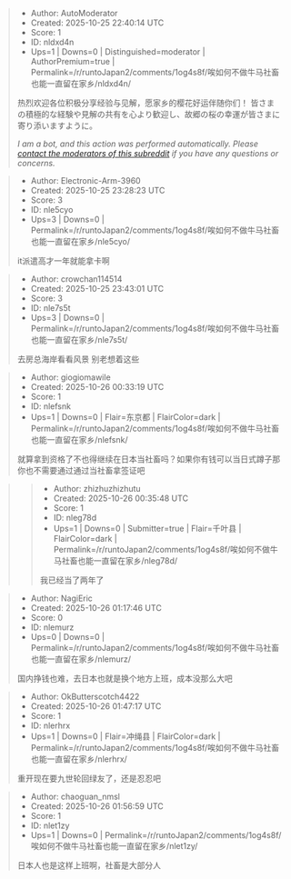 > - Author: AutoModerator
> - Created: 2025-10-25 22:40:14 UTC
> - Score: 1
> - ID: nldxd4n
> - Ups=1 | Downs=0 | Distinguished=moderator | AuthorPremium=true | Permalink=/r/runtoJapan2/comments/1og4s8f/唉如何不做牛马社畜也能一直留在家乡/nldxd4n/
>
> 热烈欢迎各位积极分享经验与见解，愿家乡的樱花好运伴随你们！
> 皆さまの積極的な経験や見解の共有を心より歓迎し、故郷の桜の幸運が皆さまに寄り添いますように。
> 
> *I am a bot, and this action was performed automatically. Please [contact the moderators of this subreddit](/message/compose/?to=/r/runtoJapan2) if you have any questions or concerns.*

> - Author: Electronic-Arm-3960
> - Created: 2025-10-25 23:28:23 UTC
> - Score: 3
> - ID: nle5cyo
> - Ups=3 | Downs=0 | Permalink=/r/runtoJapan2/comments/1og4s8f/唉如何不做牛马社畜也能一直留在家乡/nle5cyo/
>
> it派遣高才一年就能拿卡啊

> - Author: crowchan114514
> - Created: 2025-10-25 23:43:01 UTC
> - Score: 3
> - ID: nle7s5t
> - Ups=3 | Downs=0 | Permalink=/r/runtoJapan2/comments/1og4s8f/唉如何不做牛马社畜也能一直留在家乡/nle7s5t/
>
> 去房总海岸看看风景 别老想着这些

> - Author: giogiomawile
> - Created: 2025-10-26 00:33:19 UTC
> - Score: 1
> - ID: nlefsnk
> - Ups=1 | Downs=0 | Flair=东京都 | FlairColor=dark | Permalink=/r/runtoJapan2/comments/1og4s8f/唉如何不做牛马社畜也能一直留在家乡/nlefsnk/
>
> 就算拿到资格了不也得继续在日本当社畜吗？如果你有钱可以当日式蹲子那你也不需要通过通过当社畜拿签证吧

>> - Author: zhizhuzhizhutu
>> - Created: 2025-10-26 00:35:48 UTC
>> - Score: 1
>> - ID: nleg78d
>> - Ups=1 | Downs=0 | Submitter=true | Flair=千叶县 | FlairColor=dark | Permalink=/r/runtoJapan2/comments/1og4s8f/唉如何不做牛马社畜也能一直留在家乡/nleg78d/
>>
>> 我已经当了两年了

> - Author: NagiEric
> - Created: 2025-10-26 01:17:46 UTC
> - Score: 0
> - ID: nlemurz
> - Ups=0 | Downs=0 | Permalink=/r/runtoJapan2/comments/1og4s8f/唉如何不做牛马社畜也能一直留在家乡/nlemurz/
>
> 国内挣钱也难，去日本也就是换个地方上班，成本没那么大吧

> - Author: OkButterscotch4422
> - Created: 2025-10-26 01:47:17 UTC
> - Score: 1
> - ID: nlerhrx
> - Ups=1 | Downs=0 | Flair=冲绳县 | FlairColor=dark | Permalink=/r/runtoJapan2/comments/1og4s8f/唉如何不做牛马社畜也能一直留在家乡/nlerhrx/
>
> 重开现在要九世轮回绿友了，还是忍忍吧

> - Author: chaoguan_nmsl
> - Created: 2025-10-26 01:56:59 UTC
> - Score: 1
> - ID: nlet1zy
> - Ups=1 | Downs=0 | Permalink=/r/runtoJapan2/comments/1og4s8f/唉如何不做牛马社畜也能一直留在家乡/nlet1zy/
>
> 日本人也是这样上班啊，社畜是大部分人
